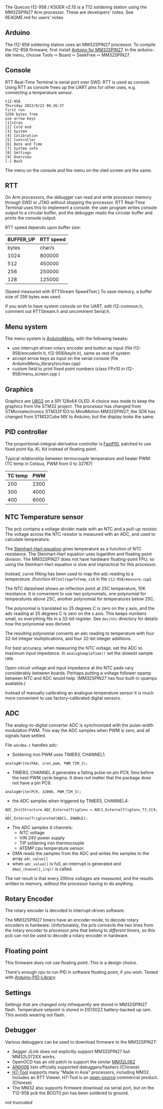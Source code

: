 
The Quecoo t12-958 / KSGER v2.1S is a T12 soldering station using the MM32SPIN27 Arm processor. These are developers' notes. See README.md for users' notes.

## Arduino

The t12-958 soldering station uses an MM32SPIN27 processor. To compile the t12-958 firmware, first install [Arduino for MM32SPIN27](https://github.com/koendv/MM32SPIN27-Arduino). In the arduino-ide menu, choose Tools ⇨ Board ⇨ SeekFree ⇨ MM32SPIN27.

## Console

RTT Real-Time Terminal is serial port over SWD. RTT is used as console. Using RTT as console frees up the UART pins for other uses, e.g. connecting a temperature sensor.

```
t12-958
Thursday 2022/9/22 06:36:37
first run
3256 bytes free
use arrow keys
[1]>Iron
[2] Cold end
[3] System
[4] Calibration
[5] Controller
[6] Date and Time
[7] System info
[8] Settings
[9] Overview
[-] Back
```
The menu on the console and the menu on the oled screen are the same.

## RTT

On Arm processors, the debugger can read and write processor memory through SWD or JTAG without stopping the processor. RTT Real-Time Terminal uses this to implement a console: the user program writes console output to a circular buffer, and the debugger reads the circular buffer and prints the console output.

RTT speed depends upon buffer size:

|BUFFER_UP|RTT speed|
|---|---|
|bytes|char/s|
|1024|800000|
|512|450000|
|256|250000|
|128|125000|

(Speed measured with RTTStream SpeedTest.)
To save memory, a buffer size of 256 bytes was used.

If you wish to have system console on the UART, edit t12-common.h, comment out  RTTStream.h and uncomment Serial.h.

## Menu system

The menu system is [ArduinoMenu](https://github.com/neu-rah/ArduinoMenu), with the following tweaks:

- use interrupt-driven rotary encoder and button as input (file t12-958/encoderIn.h, t12-958/keyIn.h), same as rest of system
- accept arrow keys as input on the serial console (file ArduinoMenu_library/src/nav.cpp)
- custom field to print fixed point numbers (class FPx10 in t12-958/menu_screen.cpp )

## Graphics

Graphics are [U8G2](https://github.com/olikraus/u8g2) on a SPI 128x64 OLED. A choice was made to keep the graphics from the STM32 project. The processor has changed from STMicroelectronics STM32F103 to MindMotion MM32SPIN27; the SDK has changed from STM32Cube MX to Arduino; but the display looks the same.

## PID controller

The proportional–integral–derivative controller is [FastPID](https://github.com/mike-matera/FastPID), patched to use fixed point Kp, Ki, Kd instead of floating point.

Typical relationship between termocouple temperature and heater PWM: (TC temp in Celsius, PWM from 0 to 32767)

|TC temp|PWM|
|---|---|
|200|2300|
|300|4000|
|400|6000|

## NTC Temperature sensor

The pcb contains a voltage divider made with an NTC and a pull-up resistor. The voltage across the NTC resistor is measured with an ADC, and used to calculate temperature.

The [Steinhart-Hart equation](https://en.wikipedia.org/wiki/Steinhart%E2%80%93Hart_equation)  gives temperature as a function of NTC resistance. The Steinhart-Hart equation uses logarithm and floating point division. The MM32SPIN27 does not have hardware floating-point FPU, so using the Steinhart-Hart equation is slow and impractical for this processor.

Instead, curve fitting has been used to map the adc reading to a temperature. (function ``NTCVoltageToTemp_x10`` in file ``t12-958/measure.cpp``).

The NTC datasheet shows an inflection point at 25C temperature, 10K resistance. It is convenient to use two polynomials, one polynomial for temperatures above 25C, another polynomial for temperatures below 25C.

The polynomial is translated so 25 degrees C is zero on the y axis, and the adc reading at 25 degrees C is zero on the x axis. This keeps numbers small, so everything fits in a 32-bit register. See ``doc/ntc`` directory for details how the polynomial was derived.

The resulting polynomial converts an adc reading to temperature with four 32-bit integer multiplications, and four 32-bit integer additions.

For best accuracy, when measuring the NTC voltage, set the ADC to maximum input impedance. In ``analogSampleTime()`` set the slowest sample rate.

Open-circuit voltage and input impedance at the NTC pads vary considerably between boards. Perhaps putting a voltage follower opamp between NTC and ADC would help. (MM32SPIN27 has four built-in opamps available.)


Instead of manually calibrating an analogue temperature sensor it is much more convenient to use factory-calibrated digital sensors.


## ADC

The analog-to-digital converter ADC is synchronized with the pulse-width modulation PWM. This way the ADC samples when PWM is zero, and all signals have settled.

File ``adcdma.c`` handles adc:

- Soldering iron PWM uses TIMER3, CHANNEL1.
```
analogWrite(PA6, iron_pwm, PWM_TIM_3);
```
- TIMER3, CHANNEL 4 generates a falling pulse on pin PC9, 5ms before the next PWM cycle begins. It does not matter that the package does not have a pin PC9.
```
analogWrite(PC9, 32000, PWM_TIM_3);
```
- the ADC samples when triggered by TIMER3, CHANNEL4:
```
ADC_InitStructure.ADC_ExternalTrigConv = ADC1_ExternalTrigConv_T3_CC4;
...
ADC_ExternalTrigConvCmd(ADC1, ENABLE);
```
- The ADC samples 4 channels:
	- NTC voltage
	- VIN 24V power supply
	- TIP	 soldering iron thermocouple
	- ATEMP cpu temperature sensor.
- DMA reads the samples from the ADC and writes the samples to the array ``adc_value[]``
- when ``adc_value[]`` is full, an interrupt is generated and ``dma1_channel1_irq()`` is called.

The net result is that every 200ms voltages are measured, and the results written to memory, without the processor having to do anything.

## Rotary Encoder

The rotary encoder is decoded in interrupt-driven software.

The MM32SPIN27 timers have an encoder mode, to decode rotary encoders in hardware. Unfortunately, the pcb connects the two lines from the rotary encoder to processor pins that belong to _different_ timers, so this pcb can not be used to decode a rotary encoder in hardware.

## Floating point

This firmware does not use floating point. This is a design choice.

There's enough cpu to run PID in software floating point, if you wish. Tested with [Arduino-PID-Library](https://github.com/br3ttb/Arduino-PID-Library/)

## Settings

Settings that are changed only infrequently are stored in MM32SPIN27 flash. Temperature setpoint is stored in DS1302Z battery-backed up ram. This avoids wearing out flash.

## Debugger

Various debuggers can be used to download firmware to the MM32SPIN27:

- Segger JLink does not explicitly support MM32SPIN27 but MM32L072XX works.
- OpenOCD has an old patch to support the similar [MM32L062](https://sourceforge.net/p/openocd/mailman/message/37388746/)
- [AN0006](https://github.com/koendv/MM32SPIN27-Arduino/blob/main/mm32/doc/pdf/AN0006_MM32_Supported_Programmer_SC.pdf) lists officially supported debuggers/flashers (Chinese)
- [H7-Tool](https://www.armfly.com/product/H7-TOOL/H7-TOOL.shtml) supports many "Made in Asia" processors, including MM32. Includes an RTT Viewer. H7-Tool is an [open-source](https://github.com/armfly/H7-TOOL_STM32H7_App) commercial product. (Chinese)
- The MM32 also supports firmware download via serial port, but on the T12-958 pcb the BOOT0 pin has been soldered to ground.

_not truncated_
